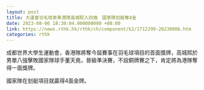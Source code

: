 ```yaml
---
layout: post
title: 大運會羽毛球男單港隊高城熙入四強　國家隊划艇奪4金
date: 2023-08-06 18:30:04.000000000 +08:00
link: https://news.rthk.hk/rthk/ch/component/k2/1712299-20230806.htm
categories: rthk
---
```


成都世界大學生運動會，香港隊將奪今屆賽事在羽毛球項目的首面獎牌，高城熙於男單八強擊敗國家隊球手董天堯，晉級準決賽，不設銅牌賽之下，肯定將為港隊奪得一面獎牌。

國家隊在划艇項目就贏得4面金牌。
